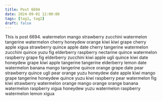 ```yaml
---
title: Post 6694
date: 2024-09-01 12:00:00
tags: [tag1, tag2]
draft: false
---
```

This is post 6694.
watermelon
mango
strawberry
zucchini
watermelon
tangerine
watermelon
cherry
honeydew
orange
kiwi
kiwi
grape
cherry
apple
xigua
strawberry
quince
apple
date
cherry
tangerine
watermelon
zucchini
quince
yuzu
fig
elderberry
raspberry
nectarine
quince
watermelon
raspberry
grape
fig
elderberry
zucchini
kiwi
apple
ugli
quince
kiwi
date
honeydew
grape
kiwi
apple
tangerine
tangerine
elderberry
lemon
date
watermelon
banana
mango
tangerine
quince
orange
grape
date
pear
strawberry
quince
ugli
pear
orange
yuzu
honeydew
date
apple
kiwi
mango
grape
tangerine
honeydew
quince
yuzu
kiwi
raspberry
pear
watermelon
fig
kiwi
strawberry
watermelon
orange
mango
orange
orange
banana
watermelon
raspberry
xigua
honeydew
yuzu
watermelon
raspberry
watermelon
lemon
xigua

